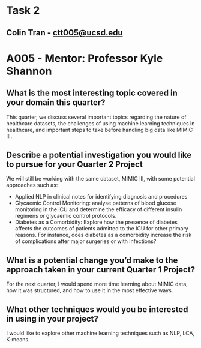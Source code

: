 # Task 2

## Colin Tran - ctt005@ucsd.edu

# A005 - Mentor: Professor Kyle Shannon

## What is the most interesting topic covered in your domain this quarter?

This quarter, we discuss several important topics regarding the nature of healthcare datasets,
the challenges of using machine learning techniques in healthcare, and important steps to take before
handling big data like MIMIC III.

## Describe a potential investigation you would like to pursue for your Quarter 2 Project

We will still be working with the same dataset, MIMIC III, with some potential approaches such as:

- Applied NLP in clinical notes for identifying diagnosis and procedures
- Glycaemic Control Monitoring: analyse patterns of blood glucose monitoring in the ICU and determine
the efficacy of different insulin regimens or glycaemic control protocols.
- Diabetes as a Comorbidity: Explore how the presence of diabetes affects the outcomes of patients
admitted to the ICU for other primary reasons. For instance, does diabetes as a comorbidity increase
the risk of complications after major surgeries or with infections?

## What is a potential change you’d make to the approach taken in your current Quarter 1 Project?

For the next quarter, I would spend more time learning about MIMIC data, how it was structured,
and how to use it in the most effective ways.

## What other techniques would you be interested in using in your project?

I would like to explore other machine learning techniques such as NLP, LCA, K-means.
